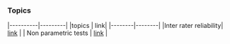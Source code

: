 ### Topics

|----------|---------|
|topics | link|
|--------|--------|
|Inter rater reliability| [link](/kappa.ipynb) |
| Non parametric tests | [link](/non_parametric.ipynb) |


